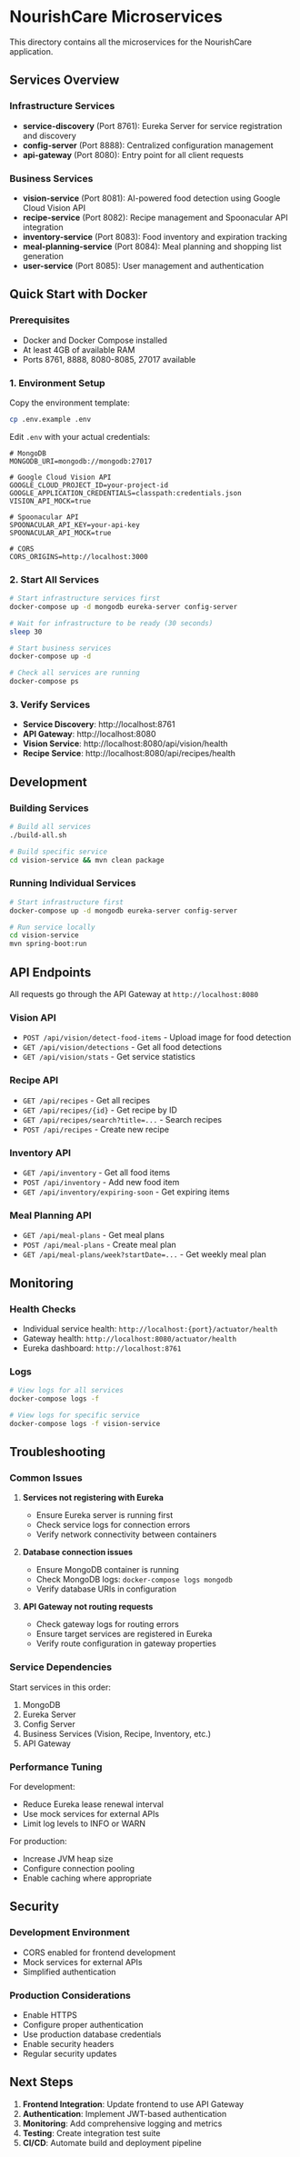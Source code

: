 # NourishCare Microservices

This directory contains all the microservices for the NourishCare application.

## Services Overview

### Infrastructure Services
- **service-discovery** (Port 8761): Eureka Server for service registration and discovery
- **config-server** (Port 8888): Centralized configuration management
- **api-gateway** (Port 8080): Entry point for all client requests

### Business Services
- **vision-service** (Port 8081): AI-powered food detection using Google Cloud Vision API
- **recipe-service** (Port 8082): Recipe management and Spoonacular API integration
- **inventory-service** (Port 8083): Food inventory and expiration tracking
- **meal-planning-service** (Port 8084): Meal planning and shopping list generation
- **user-service** (Port 8085): User management and authentication

## Quick Start with Docker

### Prerequisites
- Docker and Docker Compose installed
- At least 4GB of available RAM
- Ports 8761, 8888, 8080-8085, 27017 available

### 1. Environment Setup
Copy the environment template:
```bash
cp .env.example .env
```

Edit `.env` with your actual credentials:
```env
# MongoDB
MONGODB_URI=mongodb://mongodb:27017

# Google Cloud Vision API
GOOGLE_CLOUD_PROJECT_ID=your-project-id
GOOGLE_APPLICATION_CREDENTIALS=classpath:credentials.json
VISION_API_MOCK=true

# Spoonacular API
SPOONACULAR_API_KEY=your-api-key
SPOONACULAR_API_MOCK=true

# CORS
CORS_ORIGINS=http://localhost:3000
```

### 2. Start All Services
```bash
# Start infrastructure services first
docker-compose up -d mongodb eureka-server config-server

# Wait for infrastructure to be ready (30 seconds)
sleep 30

# Start business services
docker-compose up -d

# Check all services are running
docker-compose ps
```

### 3. Verify Services
- **Service Discovery**: http://localhost:8761
- **API Gateway**: http://localhost:8080
- **Vision Service**: http://localhost:8080/api/vision/health
- **Recipe Service**: http://localhost:8080/api/recipes/health

## Development

### Building Services
```bash
# Build all services
./build-all.sh

# Build specific service
cd vision-service && mvn clean package
```

### Running Individual Services
```bash
# Start infrastructure first
docker-compose up -d mongodb eureka-server config-server

# Run service locally
cd vision-service
mvn spring-boot:run
```

## API Endpoints

All requests go through the API Gateway at `http://localhost:8080`

### Vision API
- `POST /api/vision/detect-food-items` - Upload image for food detection
- `GET /api/vision/detections` - Get all food detections
- `GET /api/vision/stats` - Get service statistics

### Recipe API
- `GET /api/recipes` - Get all recipes
- `GET /api/recipes/{id}` - Get recipe by ID
- `GET /api/recipes/search?title=...` - Search recipes
- `POST /api/recipes` - Create new recipe

### Inventory API
- `GET /api/inventory` - Get all food items
- `POST /api/inventory` - Add new food item
- `GET /api/inventory/expiring-soon` - Get expiring items

### Meal Planning API
- `GET /api/meal-plans` - Get meal plans
- `POST /api/meal-plans` - Create meal plan
- `GET /api/meal-plans/week?startDate=...` - Get weekly meal plan

## Monitoring

### Health Checks
- Individual service health: `http://localhost:{port}/actuator/health`
- Gateway health: `http://localhost:8080/actuator/health`
- Eureka dashboard: `http://localhost:8761`

### Logs
```bash
# View logs for all services
docker-compose logs -f

# View logs for specific service
docker-compose logs -f vision-service
```

## Troubleshooting

### Common Issues

1. **Services not registering with Eureka**
   - Ensure Eureka server is running first
   - Check service logs for connection errors
   - Verify network connectivity between containers

2. **Database connection issues**
   - Ensure MongoDB container is running
   - Check MongoDB logs: `docker-compose logs mongodb`
   - Verify database URIs in configuration

3. **API Gateway not routing requests**
   - Check gateway logs for routing errors
   - Ensure target services are registered in Eureka
   - Verify route configuration in gateway properties

### Service Dependencies

Start services in this order:
1. MongoDB
2. Eureka Server
3. Config Server
4. Business Services (Vision, Recipe, Inventory, etc.)
5. API Gateway

### Performance Tuning

For development:
- Reduce Eureka lease renewal interval
- Use mock services for external APIs
- Limit log levels to INFO or WARN

For production:
- Increase JVM heap size
- Configure connection pooling
- Enable caching where appropriate

## Security

### Development Environment
- CORS enabled for frontend development
- Mock services for external APIs
- Simplified authentication

### Production Considerations
- Enable HTTPS
- Configure proper authentication
- Use production database credentials
- Enable security headers
- Regular security updates

## Next Steps

1. **Frontend Integration**: Update frontend to use API Gateway
2. **Authentication**: Implement JWT-based authentication
3. **Monitoring**: Add comprehensive logging and metrics
4. **Testing**: Create integration test suite
5. **CI/CD**: Automate build and deployment pipeline

